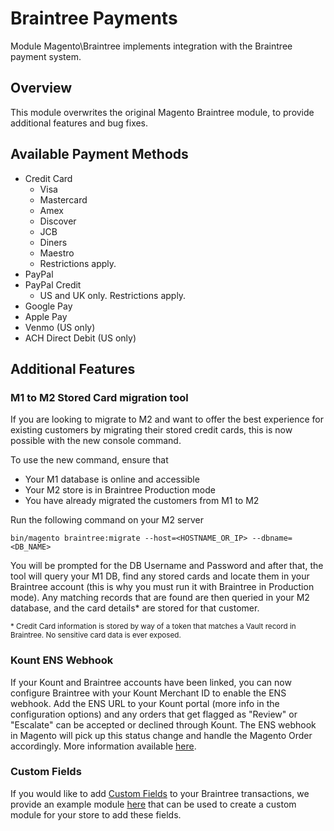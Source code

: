 # Braintree Payments

Module Magento\Braintree implements integration with the Braintree payment system.

## Overview

This module overwrites the original Magento Braintree module, to provide additional features and bug fixes.

## Available Payment Methods
* Credit Card
    * Visa
    * Mastercard
    * Amex
    * Discover
    * JCB
    * Diners
    * Maestro
    * Restrictions apply.
* PayPal
* PayPal Credit
    * US and UK only. Restrictions apply.
* Google Pay
* Apple Pay
* Venmo (US only)
* ACH Direct Debit (US only)

## Additional Features

### M1 to M2 Stored Card migration tool
If you are looking to migrate to M2 and want to offer the best experience for existing customers by migrating their stored
credit cards, this is now possible with the new console command.

To use the new command, ensure that
- Your M1 database is online and accessible
- Your M2 store is in Braintree Production mode
- You have already migrated the customers from M1 to M2

Run the following command on your M2 server

`bin/magento braintree:migrate --host=<HOSTNAME_OR_IP> --dbname=<DB_NAME>`

You will be prompted for the DB Username and Password and after that, the tool will query your M1 DB, find any stored cards
and locate them in your Braintree account (this is why you must run it with Braintree in Production mode).
Any matching records that are found are then queried in your M2 database, and the card details* are stored for that customer.

<small>
* Credit Card information is stored by way of a token that matches a Vault record in Braintree.
No sensitive card data is ever exposed.
</small>

### Kount ENS Webhook
If your Kount and Braintree accounts have been linked, you can now configure Braintree with your Kount Merchant ID to
enable the ENS webhook. Add the ENS URL to your Kount portal (more info in the configuration options) and any orders
that get flagged as "Review" or "Escalate" can be accepted or declined through Kount. The ENS webhook in Magento will
pick up this status change and handle the Magento Order accordingly.
More information available [here](https://articles.braintreepayments.com/guides/fraud-tools/advanced/kount-custom).

### Custom Fields
If you would like to add [Custom Fields](https://articles.braintreepayments.com/control-panel/custom-fields) to your
Braintree transactions, we provide an example module [here](https://github.com/genecommerce/module-braintree-customfields-example)
that can be used to create a custom module for your store to add these fields.